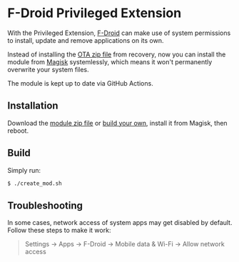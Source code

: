 # F-Droid Privileged Extension

With the Privileged Extension, [F-Droid](https://f-droid.org/en/packages/org.fdroid.fdroid/) can make use of system
permissions to install, update and remove applications on its own.

Instead of installing the [OTA zip file](https://f-droid.org/en/packages/org.fdroid.fdroid.privileged.ota/) from
recovery, now you can install the module from [Magisk](https://github.com/topjohnwu/Magisk) systemlessly, which means it
won't permanently overwrite your system files.

The module is kept up to date via GitHub Actions.

## Installation

Download the [module zip file](https://github.com/tankaras/vN340-934hdf-io49FD/releases) or [build your own](#Build),
install it from Magisk, then reboot.

## Build

Simply run:

```sh
$ ./create_mod.sh
```

## Troubleshooting

In some cases, network access of system apps may get disabled by default. Follow these steps to make it work:

> Settings -> Apps -> F-Droid -> Mobile data & Wi-Fi -> Allow network access
